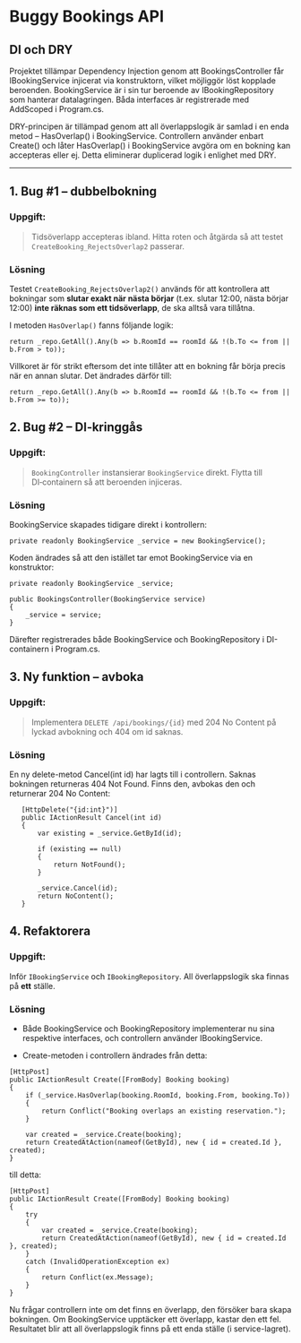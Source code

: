 # Buggy Bookings API

## DI och DRY

Projektet tillämpar Dependency Injection genom att BookingsController får IBookingService injicerat via konstruktorn, vilket möjliggör löst kopplade beroenden.
BookingService är i sin tur beroende av IBookingRepository som hanterar datalagringen. Båda interfaces är registrerade med AddScoped i Program.cs.

DRY-principen är tillämpad genom att all överlappslogik är samlad i en enda metod – HasOverlap() i BookingService.
Controllern använder enbart Create() och låter HasOverlap() i BookingService avgöra om en bokning kan accepteras eller ej. Detta eliminerar duplicerad logik i enlighet med DRY. 

---
## 1. Bug #1 – dubbelbokning

### Uppgift:
> Tidsöverlapp accepteras ibland. Hitta roten och åtgärda så att testet `CreateBooking_RejectsOverlap2` passerar.

### Lösning
Testet `CreateBooking_RejectsOverlap2()` används för att kontrollera att bokningar som **slutar exakt när nästa börjar** (t.ex. slutar 12:00, nästa börjar 12:00) **inte räknas som ett tidsöverlapp**, de ska alltså vara tillåtna.

I metoden `HasOverlap()` fanns följande logik:
```
return _repo.GetAll().Any(b => b.RoomId == roomId && !(b.To <= from || b.From > to));
```
Villkoret är för strikt eftersom det inte tillåter att en bokning får börja precis när en annan slutar. Det ändrades därför till:
```
return _repo.GetAll().Any(b => b.RoomId == roomId && !(b.To <= from || b.From >= to));
```
## 2. Bug #2 – DI‑kringgås

### Uppgift:
>   `BookingController` instansierar `BookingService` direkt. Flytta till DI‑containern så att beroenden injiceras.

### Lösning
BookingService skapades tidigare direkt i kontrollern:
```
private readonly BookingService _service = new BookingService();
```
Koden ändrades så att den istället tar emot BookingService via en konstruktor:
```
private readonly BookingService _service;

public BookingsController(BookingService service)
{
    _service = service;
}
```
Därefter registrerades både BookingService och BookingRepository i DI-containern i Program.cs.

## 3. Ny funktion – avboka

### Uppgift:
>  Implementera `DELETE /api/bookings/{id}` med 204 No Content på lyckad avbokning och 404 om id saknas.

### Lösning
En ny delete-metod Cancel(int id) har lagts till i controllern. Saknas bokningen returneras 404 Not Found. Finns den, avbokas den och returnerar 204 No Content:
```
   [HttpDelete("{id:int}")]
   public IActionResult Cancel(int id)
   {
       var existing = _service.GetById(id);

       if (existing == null)
       {
           return NotFound();
       }

       _service.Cancel(id);
       return NoContent();
   }
```

## 4. Refaktorera

### Uppgift: 
Inför `IBookingService` och `IBookingRepository`. 
All överlappslogik ska finnas på **ett** ställe.  

### Lösning
- Både BookingService och BookingRepository implementerar nu sina respektive interfaces, och controllern använder IBookingService.

- Create-metoden i controllern ändrades från detta:
```
[HttpPost]
public IActionResult Create([FromBody] Booking booking)
{
    if (_service.HasOverlap(booking.RoomId, booking.From, booking.To))
    {
        return Conflict("Booking overlaps an existing reservation.");
    }

    var created = _service.Create(booking);
    return CreatedAtAction(nameof(GetById), new { id = created.Id }, created);
}
```
till detta:
```
[HttpPost]
public IActionResult Create([FromBody] Booking booking)
{
    try
    {
        var created = _service.Create(booking);
        return CreatedAtAction(nameof(GetById), new { id = created.Id }, created);
    }
    catch (InvalidOperationException ex)
    {
        return Conflict(ex.Message);
    }
}
```
Nu frågar controllern inte om det finns en överlapp, den försöker bara skapa bokningen. Om BookingService upptäcker ett överlapp, kastar den ett fel.
Resultatet blir att all överlappslogik finns på ett enda ställe (i service-lagret). 

